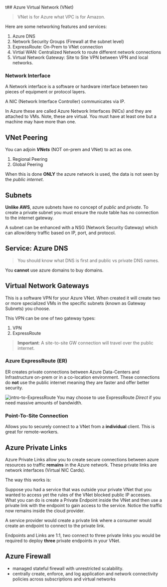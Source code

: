 t## Azure Virtual Network (VNet)

> VNet is for Azure what VPC is for Amazon.

Here are some networking features and services:
1. Azure DNS 
2. Network Security Groups (Firewall at the subnet level)
3. ExpressRoute: On-Prem to VNet connection
4. Virtial WAN: Centralized Network to route different network connections
5. Virtual Network Gateway: Site to Site VPN between VPN and local networks.

### Network Interface

A Network interface is a software or hardware interface between two pieces of equipment or protocol layers.

A NIC (Network Interface Controller) communicates via IP.

In Azure these are called Azure Network Interfaces (NICs) and they are attached to VMs. Note, these are virtual. You must have at least one but a machine may have more than one.  

## VNet Peering

You can adjoin ***VNets*** (NOT on-prem and VNet) to act as one.

1. Regional Peering
2. Global Peering

When this is done **ONLY** the azure network is used, the data is not seen by the *public internet*. 

## Subnets

**Unlike AWS**, azure subnets have no concept of *public* and *private*. To create a private subnet you must ensure the route table has no connection to the internet gateway.

A subnet can be enhanced with a NSG (Network Security Gateway) which can allow/deny traffic based on IP, port, and protocol. 


## Service: Azure DNS

> You should know what DNS is first and public vs private DNS names.

You **cannot** use azure domains to buy domains.


## Virtual Network Gateways

This is a software VPN for your Azure VNet. When created it will create two or more specialized VMs in the specific subnets (known as Gateway Subnets) you choose.

This VPN can be one of two gateway types:
1. VPN
2. ExpressRoute

> **Important**: A site-to-site GW connection will travel over the public internet.

### Azure ExpressRoute (ER)

ER creates private connections between Azure Data-Centers and Infrastructure on-prem or in a co-location environment. These connections do **not** use the public internet meaning they are faster and offer better security.

![intro-to-ExpressRoute](intro-to-ExpressRoute.png)
You may choose to use ExpressRoute *Direct* if you need massive amounts of bandwidth.

### Point-To-Site Connection

Allows you to securely connect to a VNet from a **individual** client. This is great for remote-workers. 
## Azure Private Links

Azure Private Links allow you to create secure connections between azure resources so traffic **remains** in the Azure network. These private links are network interfaces (Virtual NIC Cards).

The way this works is:

Suppose you had a service that was outside your private VNet that you wanted to access yet the rules of the VNet blocked public IP accesses. What you can do is create a Private Endpoint inside the VNet and then use a private link with the endpoint to gain access to the service. Notice the traffic now remains inside the cloud provider.

A service provider would create a private link where a consumer would create an endpoint to connect to the private link.

Endpoints and Links are 1:1, two connect to three private links you would be required to deploy **three** private endpoints in your VNet.

## Azure Firewall

+ managed stateful firewall with unrestricted scalability.
+ centrally create, enforce, and log application and network connectivity policies across subscriptions and virtual networks